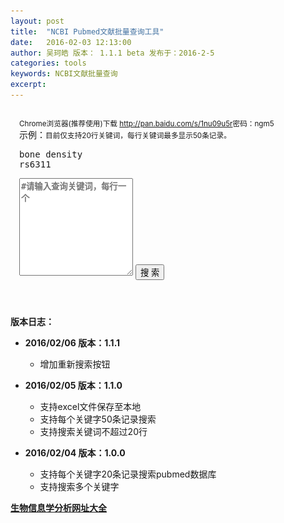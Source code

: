 ```yaml
---
layout: post
title:  "NCBI Pubmed文献批量查询工具"
date:   2016-02-03 12:13:00
author: 吴珂皓 版本： 1.1.1 beta 发布于：2016-2-5
categories: tools
keywords: NCBI文献批量查询
excerpt: 
---
```

<style>
  textarea {
   font-weight: bold;
   color: #111;
  }
  .query, .result {
    padding: 1em;
  }
  .query > button {
    margin-top:1em;
  }
  .result > ul > li {
    list-style-type:decimal;
    margin-bottom:1.5em;
  }
  .result > ul > li:hover {
    list-style-type:decimal;
    margin-bottom:1.5em;
    background-color: #EEE;
  }
  .result > ul > li > h5 {
    padding:0;
    margin:0;
  }
  .result > ul > li > h5 > .title {
    font-size: 1em;
  }
  .result > ul > li > span {
    font-size: 0.8em;
    color: #888;
    display: block;
  }
  .heart {
    display: none;
    margin: auto;
  }
  .save, .refresh {
    font-size: 0.8em;
    cursor: pointer;
    padding: 0;
    margin: 0;
    display: none;
  }
  .author:before {
    content: "作者："
  }
  .date:before {
    content: "发表日期：";
  }
  .journal:before {
    content: "发表杂志：";
  }
  .result > h4 >a {
    font-size: 0.8em;
    margin-left: 0.3em;
  }
</style>

<div class = "query">
  <small>Chrome浏览器(推荐使用)下载 <a href="http://pan.baidu.com/s/1nu09u5r">http://pan.baidu.com/s/1nu09u5r</a>密码：ngm5</small><br/>
  示例：<small class = "text-danger">目前仅支持20行关键词，每行关键词最多显示50条记录。</small>
  <pre>bone density
rs6311</pre>
  <textarea class="form-control" rows="10" placeholder = "#请输入查询关键词，每行一个"></textarea>
  <button type="button" id = "query" class="btn btn-primary btn-lg btn-block">搜  索</button>
</div>
<div class="text-center">
  <div class="heart">
      <img src = "/img/heart.gif">
      <p>搜索中...</p>
  </div>
</div>
<div class="row">
  <div class="col-md-6">
    <p class="text-left refresh"><a>重新检索</a></p>
  </div>
  <div class="col-md-6">
    <p class="text-right save"><a>保存为excel格式</a></p>
  </div>
</div>
<div class = "result">
</div>

**版本日志：**
  - **2016/02/06 版本：1.1.1**
     - 增加重新搜索按钮

  - **2016/02/05 版本：1.1.0**
     - 支持excel文件保存至本地
     - 支持每个关键字50条记录搜索
     - 支持搜索关键词不超过20行

  - **2016/02/04 版本：1.0.0**
     - 支持每个关键字20条记录搜索pubmed数据库
     - 支持搜索多个关键字

[**生物信息学分析网址大全**](/tools/bio-websites.html)

<script type="text/javascript" src="/js/jquery-1.11.3.min.js"></script>
<script>
var query  = function(keyword){
    var xmlDoc 
    $.ajax({
        url:"http://eutils.ncbi.nlm.nih.gov/entrez/eutils/esearch.fcgi?usehistory=y&db=pubmed&term="+keyword+"&retmax=50",
        dataType:'xml',
        type:'get',
        success:function(xmlDoc){
          var ids = $.trim($(xmlDoc).find('IdList').text()).split("\n")
          var totalItem = $("<ul></ul>")
          $.each(ids,function(i,v){
              $.ajax({
                  url:"http://eutils.ncbi.nlm.nih.gov/entrez/eutils/esummary.fcgi?db=pubmed&id=" + ids[i],
                  dataType:'xml',
                  type:'get',
                  success:function(data){
                      var title = $(data).find('[Name="Title"]').text()
                      var url = "http://www.ncbi.nlm.nih.gov/pubmed/?term="+ids[i]
                      var author = $(data).find('[Name="LastAuthor"]').text()
                      var journal = $(data).find('[Name="Source"]').text()
                      var date = $(data).find('[Name="PubDate"]').text()
                      var title = $("<h5></h5>").append($("<a></a>").html(title).attr("href",url).attr('target','_blank')).addClass("title")
                      var author = $("<span></span>").html(author).addClass("author")
                      var date = $("<span></span>").html(date).addClass("date")
                      var journal = $("<span></span>").html(journal).addClass("journal")
                      var readmore = $("<span></span>").append($("<a></a>").html("点击查看详情").attr("href",url).attr('target','_blank'))
                      var item = $("<li></li>").append(title).append(author).append(date).append(journal).append(readmore)
                      totalItem.append(item)
                  }
              })
          })
          var biogridurl = "http://thebiogrid.org/search.php?search="+keyword+"&organism=all"
          $(".result").prepend(totalItem)
          $(".result").prepend($("<h4></h4>").append($("<b></b>").html(keyword)).append($("<a></a>").html("TheBioGrid").attr("href",biogridurl).attr('target','_blank')))
        },
        async:false
    })
}

$("#query").click(function(){
  $(".query").hide()
  $(".heart").show()
  setTimeout(function(){
    var data = $.trim($("textarea").val()).split("\n")
    if(data.length <= 20){
      for(var i = 0; i < data.length; i++){
        query(data[i])
        $(".heart").hide()
        $(".save").show()
        $(".refresh").show()
      }
    }else{
      $(".query").show()
      $(".heart").hide()
    }
  }, 300);
})
$(".refresh").click(function(){
  $(".result").empty()
  $(".query").show()
  $(".save").hide()
  $(".refresh").hide()
})
</script>
<script type="text/javascript" src="/js/xlsx.core.min.js"></script>
<script type="text/javascript" src="/js/Blob.js"></script>
<script type="text/javascript" src="/js/FileSaver.js"></script>
<script type="text/javascript">
function Workbook() {
  if(!(this instanceof Workbook)) return new Workbook();
  this.SheetNames = [];
  this.Sheets = {};
}
function s2ab(s) {
  var buf = new ArrayBuffer(s.length);
  var view = new Uint8Array(buf);
  for (var i=0; i!=s.length; ++i) view[i] = s.charCodeAt(i) & 0xFF;
  return buf;
}
function datenum(v, date1904) {
  if(date1904) v+=1462;
  var epoch = Date.parse(v);
  return (epoch - new Date(Date.UTC(1899, 11, 30))) / (24 * 60 * 60 * 1000);
}
 
function sheet_from_array_of_arrays(data, opts) {
  var ws = {};
  var range = {s: {c:10000000, r:10000000}, e: {c:0, r:0 }};
  for(var R = 0; R != data.length; ++R) {
    for(var C = 0; C != data[R].length; ++C) {
      if(range.s.r > R) range.s.r = R;
      if(range.s.c > C) range.s.c = C;
      if(range.e.r < R) range.e.r = R;
      if(range.e.c < C) range.e.c = C;
      var cell = {v: data[R][C] };
      if(cell.v == null) continue;
      var cell_ref = XLSX.utils.encode_cell({c:C,r:R});
      
      if(typeof cell.v === 'number') cell.t = 'n';
      else if(typeof cell.v === 'boolean') cell.t = 'b';
      else if(cell.v instanceof Date) {
        cell.t = 'n'; cell.z = XLSX.SSF._table[14];
        cell.v = datenum(cell.v);
      }
      else cell.t = 's';
      
      ws[cell_ref] = cell;
    }
  }
  if(range.s.c < 10000000) ws['!ref'] = XLSX.utils.encode_range(range);
  return ws;
}
var filename = function(){
  var date = new Date()
  var year = date.getYear() + 1900
  var month = date.getMonth()
  var day = date.getDay()
  var hour = date.getHours()
  var minute = date.getMinutes()
  var second = date.getSeconds()
  var filename = "how-to-code-" + year + month + day + hour + minute + second + ".xlsx"
  return(filename)
}
$(".save").click(function(){
    var data = [[1,2,3],[true, false, null, "sheetjs"],["foo","bar",new Date("2014-02-19T14:30Z"), "0.3"], ["baz", null, "qux"]]
    var wb = new Workbook()
    var data = [['KeyWords','Title','Journal','Author','Date','Link']]
    var kws = []
    $(".result h4 b").each(function(i,v){
      kws.push($(v).html())
    })
    $(".result ul").each(function(i,v){
      /*
      var title = ['title']
      var url = ['url']
      var author = ['author']
      var journal = ['journal']
      var date = ['date']
      */
      $(v).children("li").each(function(ii,vv){
        /*
        title.push($(vv).children("h5").children("a").html())
        author.push($(vv).children("[class='author']").html())
        journal.push($(vv).children("[class='journal']").html())
        date.push($(vv).children("[class='date']").html())
        url.push($(vv).children("h5").children("a").attr("href"))
        */
        var title = $(vv).children("h5").children("a").html()
        var author = $(vv).children("[class='author']").html()
        var journal = $(vv).children("[class='journal']").html()
        var date = $(vv).children("[class='date']").html()
        var url = $(vv).children("h5").children("a").attr("href")
        var kw = kws[i]
        data.push([kw,title,journal,author,date,url])
      })
      //var data = [title,journal,author,date,url]
    })
    data.push(['免责声明：所有文献均搜索自PubMed，本站不对文献可靠性负责。吴珂皓',null,null,null,null,null])
    data.push(['免费PubMed NCBI文献批量搜索：http://www.how-to-code.info/tools/batch-query-references.html',null,null,null,null,null])
    wb.SheetNames.push("Search Result")
    wb.Sheets["Search Result"] = sheet_from_array_of_arrays(data)
    var wbout = XLSX.write(wb, {bookType:'xlsx', bookSST:true, type: 'binary'})
    saveAs(new Blob([s2ab(wbout)],{type:"application/octet-stream"}), filename())
})
</script>
